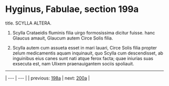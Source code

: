 # Hyginus, Fabulae, section 199a

title. SCYLLA ALTERA.



1. Scylla Crataeidis fluminis filia uirgo formosissima dicitur fuisse. hanc Glaucus amauit, Glaucum autem Circe Solis filia.



2. Scylla autem cum assueta esset in mari lauari, Circe Solis filia propter zelum medicamentis aquam inquinauit, quo Scylla cum descendisset, ab inguinibus eius canes sunt nati atque ferox facta; quae iniurias suas exsecuta est, nam Ulixem praenauigantem sociis spoliauit.



---

| --- | --- |
| previous: [198a](../198a/) | next: [200a](../200a/) |